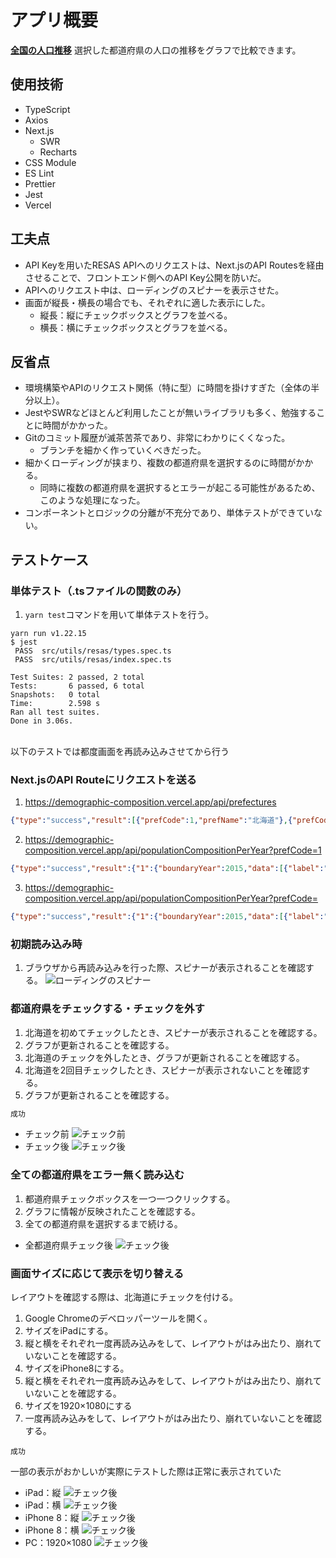 # アプリ概要
**[全国の人口推移](https://demographic-composition.vercel.app/)**
選択した都道府県の人口の推移をグラフで比較できます。

## 使用技術 
- TypeScript
- Axios
- Next.js
    - SWR
    - Recharts
- CSS Module
- ES Lint
- Prettier
- Jest
- Vercel

## 工夫点
- API Keyを用いたRESAS APIへのリクエストは、Next.jsのAPI Routesを経由させることで、フロントエンド側へのAPI Key公開を防いだ。
- APIへのリクエスト中は、ローディングのスピナーを表示させた。
- 画面が縦長・横長の場合でも、それぞれに適した表示にした。
    - 縦長：縦にチェックボックスとグラフを並べる。
    - 横長：横にチェックボックスとグラフを並べる。

## 反省点
- 環境構築やAPIのリクエスト関係（特に型）に時間を掛けすぎた（全体の半分以上）。
- JestやSWRなどほとんど利用したことが無いライブラリも多く、勉強することに時間がかかった。
- Gitのコミット履歴が滅茶苦茶であり、非常にわかりにくくなった。
    - ブランチを細かく作っていくべきだった。
- 細かくローディングが挟まり、複数の都道府県を選択するのに時間がかかる。
    - 同時に複数の都道府県を選択するとエラーが起こる可能性があるため、このような処理になった。
- コンポーネントとロジックの分離が不充分であり、単体テストができていない。

## テストケース
### 単体テスト（.tsファイルの関数のみ）
1. `yarn test`コマンドを用いて単体テストを行う。

```text:"結果"
yarn run v1.22.15
$ jest
 PASS  src/utils/resas/types.spec.ts
 PASS  src/utils/resas/index.spec.ts

Test Suites: 2 passed, 2 total
Tests:       6 passed, 6 total
Snapshots:   0 total
Time:        2.598 s
Ran all test suites.
Done in 3.06s.
```

<br>
以下のテストでは都度画面を再読み込みさせてから行う

### Next.jsのAPI Routeにリクエストを送る
1. https://demographic-composition.vercel.app/api/prefectures

```json
{"type":"success","result":[{"prefCode":1,"prefName":"北海道"},{"prefCode":2,"prefName":"青森県"},{"prefCode":3,"prefName":"岩手県"},{"prefCode":4,"prefName":"宮城県"},{"prefCode":5,"prefName":"秋田県"},{"prefCode":6,"prefName":"山形県"},{"prefCode":7,"prefName":"福島県"},{"prefCode":8,"prefName":"茨城県"},{"prefCode":9,"prefName":"栃木県"},{"prefCode":10,"prefName":"群馬県"},{"prefCode":11,"prefName":"埼玉県"},{"prefCode":12,"prefName":"千葉県"},{"prefCode":13,"prefName":"東京都"},{"prefCode":14,"prefName":"神奈川県"},{"prefCode":15,"prefName":"新潟県"},{"prefCode":16,"prefName":"富山県"},{"prefCode":17,"prefName":"石川県"},{"prefCode":18,"prefName":"福井県"},{"prefCode":19,"prefName":"山梨県"},{"prefCode":20,"prefName":"長野県"},{"prefCode":21,"prefName":"岐阜県"},{"prefCode":22,"prefName":"静岡県"},{"prefCode":23,"prefName":"愛知県"},{"prefCode":24,"prefName":"三重県"},{"prefCode":25,"prefName":"滋賀県"},{"prefCode":26,"prefName":"京都府"},{"prefCode":27,"prefName":"大阪府"},{"prefCode":28,"prefName":"兵庫県"},{"prefCode":29,"prefName":"奈良県"},{"prefCode":30,"prefName":"和歌山県"},{"prefCode":31,"prefName":"鳥取県"},{"prefCode":32,"prefName":"島根県"},{"prefCode":33,"prefName":"岡山県"},{"prefCode":34,"prefName":"広島県"},{"prefCode":35,"prefName":"山口県"},{"prefCode":36,"prefName":"徳島県"},{"prefCode":37,"prefName":"香川県"},{"prefCode":38,"prefName":"愛媛県"},{"prefCode":39,"prefName":"高知県"},{"prefCode":40,"prefName":"福岡県"},{"prefCode":41,"prefName":"佐賀県"},{"prefCode":42,"prefName":"長崎県"},{"prefCode":43,"prefName":"熊本県"},{"prefCode":44,"prefName":"大分県"},{"prefCode":45,"prefName":"宮崎県"},{"prefCode":46,"prefName":"鹿児島県"},{"prefCode":47,"prefName":"沖縄県"}]}
```

2. https://demographic-composition.vercel.app/api/populationCompositionPerYear?prefCode=1

```json
{"type":"success","result":{"1":{"boundaryYear":2015,"data":[{"label":"総人口","data":[{"year":1960,"value":5039206},{"year":1965,"value":5171800},{"year":1970,"value":5184287},{"year":1975,"value":5338206},{"year":1980,"value":5575989},{"year":1985,"value":5679439},{"year":1990,"value":5643647},{"year":1995,"value":5692321},{"year":2000,"value":5683062},{"year":2005,"value":5627737},{"year":2010,"value":5506419},{"year":2015,"value":5381733},{"year":2020,"value":5216615},{"year":2025,"value":5016554},{"year":2030,"value":4791592},{"year":2035,"value":4546357},{"year":2040,"value":4280427},{"year":2045,"value":4004973}]},{"label":"年少人口","data":[{"year":1960,"value":1681479,"rate":33.3},{"year":1965,"value":1462123,"rate":28.2},{"year":1970,"value":1309487,"rate":25.2},{"year":1975,"value":1312611,"rate":24.5},{"year":1980,"value":1298324,"rate":23.2},{"year":1985,"value":1217959,"rate":21.4},{"year":1990,"value":1034251,"rate":18.3},{"year":1995,"value":898673,"rate":15.7},{"year":2000,"value":792352,"rate":13.9},{"year":2005,"value":719057,"rate":12.7},{"year":2010,"value":657312,"rate":11.9},{"year":2015,"value":608296,"rate":11.3},{"year":2020,"value":561558,"rate":10.7},{"year":2025,"value":511677,"rate":10.1},{"year":2030,"value":465307,"rate":9.7},{"year":2035,"value":423382,"rate":9.3},{"year":2040,"value":391086,"rate":9.1},{"year":2045,"value":360177,"rate":8.9}]},{"label":"生産年齢人口","data":[{"year":1960,"value":3145664,"rate":62.4},{"year":1965,"value":3460359,"rate":66.9},{"year":1970,"value":3575731,"rate":68.9},{"year":1975,"value":3657884,"rate":68.5},{"year":1980,"value":3823808,"rate":68.5},{"year":1985,"value":3910729,"rate":68.8},{"year":1990,"value":3924717,"rate":69.5},{"year":1995,"value":3942868,"rate":69.2},{"year":2000,"value":3832902,"rate":67.4},{"year":2005,"value":3696064,"rate":65.6},{"year":2010,"value":3482169,"rate":63.2},{"year":2015,"value":3190804,"rate":59.2},{"year":2020,"value":2959481,"rate":56.7},{"year":2025,"value":2781175,"rate":55.4},{"year":2030,"value":2594718,"rate":54.1},{"year":2035,"value":2394230,"rate":52.6},{"year":2040,"value":2140781,"rate":50},{"year":2045,"value":1931265,"rate":48.2}]},{"label":"老年人口","data":[{"year":1960,"value":212063,"rate":4.2},{"year":1965,"value":249318,"rate":4.8},{"year":1970,"value":299069,"rate":5.7},{"year":1975,"value":366651,"rate":6.8},{"year":1980,"value":451727,"rate":8.1},{"year":1985,"value":549487,"rate":9.6},{"year":1990,"value":674881,"rate":11.9},{"year":1995,"value":844927,"rate":14.8},{"year":2000,"value":1031552,"rate":18.1},{"year":2005,"value":1205692,"rate":21.4},{"year":2010,"value":1358068,"rate":24.6},{"year":2015,"value":1558387,"rate":28.9},{"year":2020,"value":1695576,"rate":32.5},{"year":2025,"value":1723702,"rate":34.3},{"year":2030,"value":1731567,"rate":36.1},{"year":2035,"value":1728745,"rate":38},{"year":2040,"value":1748560,"rate":40.8},{"year":2045,"value":1713531,"rate":42.7}]}]}}}
```

3. https://demographic-composition.vercel.app/api/populationCompositionPerYear?prefCode=

```json
{"type":"success","result":{"1":{"boundaryYear":2015,"data":[{"label":"総人口","data":[{"year":1960,"value":5039206},{"year":1965,"value":5171800},{"year":1970,"value":5184287},{"year":1975,"value":5338206},{"year":1980,"value":5575989},{"year":1985,"value":5679439},{"year":1990,"value":5643647},{"year":1995,"value":5692321},{"year":2000,"value":5683062},{"year":2005,"value":5627737},{"year":2010,"value":5506419},{"year":2015,"value":5381733},{"year":2020,"value":5216615},{"year":2025,"value":5016554},{"year":2030,"value":4791592},{"year":2035,"value":4546357},{"year":2040,"value":4280427},{"year":2045,"value":4004973}]},{"label":"年少人口","data":[{"year":1960,"value":1681479,"rate":33.3},{"year":1965,"value":1462123,"rate":28.2},{"year":1970,"value":1309487,"rate":25.2},{"year":1975,"value":1312611,"rate":24.5},{"year":1980,"value":1298324,"rate":23.2},{"year":1985,"value":1217959,"rate":21.4},{"year":1990,"value":1034251,"rate":18.3},{"year":1995,"value":898673,"rate":15.7},{"year":2000,"value":792352,"rate":13.9},{"year":2005,"value":719057,"rate":12.7},{"year":2010,"value":657312,"rate":11.9},{"year":2015,"value":608296,"rate":11.3},{"year":2020,"value":561558,"rate":10.7},{"year":2025,"value":511677,"rate":10.1},{"year":2030,"value":465307,"rate":9.7},{"year":2035,"value":423382,"rate":9.3},{"year":2040,"value":391086,"rate":9.1},{"year":2045,"value":360177,"rate":8.9}]},{"label":"生産年齢人口","data":[{"year":1960,"value":3145664,"rate":62.4},{"year":1965,"value":3460359,"rate":66.9},{"year":1970,"value":3575731,"rate":68.9},{"year":1975,"value":3657884,"rate":68.5},{"year":1980,"value":3823808,"rate":68.5},{"year":1985,"value":3910729,"rate":68.8},{"year":1990,"value":3924717,"rate":69.5},{"year":1995,"value":3942868,"rate":69.2},{"year":2000,"value":3832902,"rate":67.4},{"year":2005,"value":3696064,"rate":65.6},{"year":2010,"value":3482169,"rate":63.2},{"year":2015,"value":3190804,"rate":59.2},{"year":2020,"value":2959481,"rate":56.7},{"year":2025,"value":2781175,"rate":55.4},{"year":2030,"value":2594718,"rate":54.1},{"year":2035,"value":2394230,"rate":52.6},{"year":2040,"value":2140781,"rate":50},{"year":2045,"value":1931265,"rate":48.2}]},{"label":"老年人口","data":[{"year":1960,"value":212063,"rate":4.2},{"year":1965,"value":249318,"rate":4.8},{"year":1970,"value":299069,"rate":5.7},{"year":1975,"value":366651,"rate":6.8},{"year":1980,"value":451727,"rate":8.1},{"year":1985,"value":549487,"rate":9.6},{"year":1990,"value":674881,"rate":11.9},{"year":1995,"value":844927,"rate":14.8},{"year":2000,"value":1031552,"rate":18.1},{"year":2005,"value":1205692,"rate":21.4},{"year":2010,"value":1358068,"rate":24.6},{"year":2015,"value":1558387,"rate":28.9},{"year":2020,"value":1695576,"rate":32.5},{"year":2025,"value":1723702,"rate":34.3},{"year":2030,"value":1731567,"rate":36.1},{"year":2035,"value":1728745,"rate":38},{"year":2040,"value":1748560,"rate":40.8},{"year":2045,"value":1713531,"rate":42.7}]}]},"2":{"boundaryYear":2015,"data":[{"label":"総人口","data":[{"year":1960,"value":1426606},{"year":1965,"value":1416591},{"year":1970,"value":1427520},{"year":1975,"value":1468646},{"year":1980,"value":1523907},{"year":1985,"value":1524448},{"year":1990,"value":1482873},{"year":1995,"value":1481663},{"year":2000,"value":1475728},{"year":2005,"value":1436657},{"year":2010,"value":1373339},{"year":2015,"value":1308265},{"year":2020,"value":1235971},{"year":2025,"value":1157332},{"year":2030,"value":1076393},{"year":2035,"value":993737},{"year":2040,"value":908974},{"year":2045,"value":823610}]},{"label":"年少人口","data":[{"year":1960,"value":513397,"rate":35.9},{"year":1965,"value":447068,"rate":31.5},{"year":1970,"value":396883,"rate":27.8},{"year":1975,"value":380218,"rate":25.8},{"year":1980,"value":366454,"rate":24},{"year":1985,"value":338554,"rate":22.2},{"year":1990,"value":289082,"rate":19.4},{"year":1995,"value":252414,"rate":17},{"year":2000,"value":223141,"rate":15.1},{"year":2005,"value":198959,"rate":13.8},{"year":2010,"value":171842,"rate":12.5},{"year":2015,"value":148208,"rate":11.3},{"year":2020,"value":129567,"rate":10.4},{"year":2025,"value":114024,"rate":9.8},{"year":2030,"value":100253,"rate":9.3},{"year":2035,"value":87648,"rate":8.8},{"year":2040,"value":77258,"rate":8.4},{"year":2045,"value":67472,"rate":8.1}]},{"label":"生産年齢人口","data":[{"year":1960,"value":848838,"rate":59.5},{"year":1965,"value":894521,"rate":63.1},{"year":1970,"value":940235,"rate":65.8},{"year":1975,"value":977541,"rate":66.5},{"year":1980,"value":1022786,"rate":67.1},{"year":1985,"value":1027329,"rate":67.3},{"year":1990,"value":1000804,"rate":67.4},{"year":1995,"value":991311,"rate":66.9},{"year":2000,"value":964661,"rate":65.3},{"year":2005,"value":910856,"rate":63.4},{"year":2010,"value":843587,"rate":61.4},{"year":2015,"value":757867,"rate":57.9},{"year":2020,"value":686364,"rate":55.5},{"year":2025,"value":618505,"rate":53.4},{"year":2030,"value":555479,"rate":51.6},{"year":2035,"value":494561,"rate":49.7},{"year":2040,"value":428573,"rate":47.1},{"year":2045,"value":370849,"rate":45}]},{"label":"老年人口","data":[{"year":1960,"value":64371,"rate":4.5},{"year":1965,"value":75002,"rate":5.2},{"year":1970,"value":90402,"rate":6.3},{"year":1975,"value":110752,"rate":7.5},{"year":1980,"value":134516,"rate":8.8},{"year":1985,"value":158547,"rate":10.4},{"year":1990,"value":191776,"rate":12.9},{"year":1995,"value":236745,"rate":15.9},{"year":2000,"value":287099,"rate":19.4},{"year":2005,"value":326562,"rate":22.7},{"year":2010,"value":352768,"rate":25.6},{"year":2015,"value":390940,"rate":29.8},{"year":2020,"value":420040,"rate":33.9},{"year":2025,"value":424803,"rate":36.7},{"year":2030,"value":420661,"rate":39},{"year":2035,"value":411528,"rate":41.4},{"year":2040,"value":403143,"rate":44.3},{"year":2045,"value":385289,"rate":46.7}]}]}}}
```

### 初期読み込み時
1. ブラウザから再読み込みを行った際、スピナーが表示されることを確認する。
![ローディングのスピナー](https://user-images.githubusercontent.com/61417777/144462252-09688170-04b0-4308-a7c3-70c2b3eb090c.png)

### 都道府県をチェックする・チェックを外す
1. 北海道を初めてチェックしたとき、スピナーが表示されることを確認する。
1. グラフが更新されることを確認する。
1. 北海道のチェックを外したとき、グラフが更新されることを確認する。
1. 北海道を2回目チェックしたとき、スピナーが表示されないことを確認する。
1. グラフが更新されることを確認する。

```txt
成功
```

- チェック前
![チェック前](https://user-images.githubusercontent.com/61417777/144463085-1503b69a-ffcc-42cb-bcdf-67766ef28847.png)
- チェック後
![チェック後](https://user-images.githubusercontent.com/61417777/144463324-fd9c7c98-fa55-43d1-a3dd-ae37d4beee4e.png)

### 全ての都道府県をエラー無く読み込む
1. 都道府県チェックボックスを一つ一つクリックする。
1. グラフに情報が反映されたことを確認する。
1. 全ての都道府県を選択するまで続ける。

- 全都道府県チェック後
![チェック後](https://user-images.githubusercontent.com/61417777/144464764-1bdea64e-0554-4d77-8364-187c59b08e9b.png)

### 画面サイズに応じて表示を切り替える
レイアウトを確認する際は、北海道にチェックを付ける。

1. Google Chromeのデベロッパーツールを開く。
1. サイズをiPadにする。
1. 縦と横をそれぞれ一度再読み込みをして、レイアウトがはみ出たり、崩れていないことを確認する。
1. サイズをiPhone8にする。
1. 縦と横をそれぞれ一度再読み込みをして、レイアウトがはみ出たり、崩れていないことを確認する。
1. サイズを1920×1080にする
1. 一度再読み込みをして、レイアウトがはみ出たり、崩れていないことを確認する。

```
成功
```

一部の表示がおかしいが実際にテストした際は正常に表示されていた
- iPad：縦
![チェック後](https://user-images.githubusercontent.com/61417777/144465376-7e5120f7-7e77-4f20-ad9b-bb95d5868155.png)
- iPad：横
![チェック後](https://user-images.githubusercontent.com/61417777/144465278-225750c8-8901-4b60-9917-a53dc20cb4e5.png)
- iPhone 8：縦
![チェック後](https://user-images.githubusercontent.com/61417777/144465801-a57ceb9c-61d0-4ca6-bd35-c69a78d01680.png)
- iPhone 8：横
![チェック後](https://user-images.githubusercontent.com/61417777/144465900-262cab70-52dc-4eb1-8075-0c243bb695dd.png)
- PC：1920×1080
![チェック後](https://user-images.githubusercontent.com/61417777/144466539-00be1725-2ef1-4c6a-987f-e9dddce11681.png)